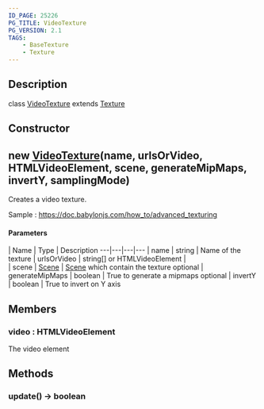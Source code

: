 ```yaml
---
ID_PAGE: 25226
PG_TITLE: VideoTexture
PG_VERSION: 2.1
TAGS:
    - BaseTexture
    - Texture
---
```

## Description

class [VideoTexture](/classes/2.5/VideoTexture) extends [Texture](/classes/2.5/Texture)



## Constructor

## new [VideoTexture](/classes/2.5/VideoTexture)(name, urlsOrVideo, HTMLVideoElement, scene, generateMipMaps, invertY, samplingMode)

Creates a video texture.

Sample : https://doc.babylonjs.com/how_to/advanced_texturing

#### Parameters
 | Name | Type | Description
---|---|---|---
 | name | string |     Name of the texture
 | urlsOrVideo | string[] or HTMLVideoElement |  
 | scene | [Scene](/classes/2.5/Scene) |     [Scene](/classes/2.5/Scene) which contain the texture
optional | generateMipMaps | boolean |     True to generate a mipmaps
optional | invertY | boolean |     True to invert on Y axis
## Members

### video : HTMLVideoElement

The video element

## Methods

### update() &rarr; boolean


